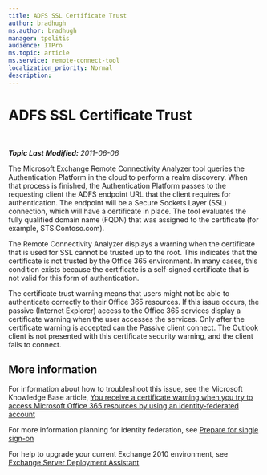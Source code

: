 ```yaml
---
title: ADFS SSL Certificate Trust
author: bradhugh
ms.author: bradhugh
manager: tpolitis
audience: ITPro 
ms.topic: article 
ms.service: remote-connect-tool
localization_priority: Normal
description: 
---
```


<div data-xmlns="https://www.w3.org/1999/xhtml">

<div class="topic" data-xmlns="https://www.w3.org/1999/xhtml" data-msxsl="urn:schemas-microsoft-com:xslt" data-cs="https://msdn.microsoft.com/">

<div data-asp="https://msdn2.microsoft.com/asp">

# ADFS SSL Certificate Trust

</div>

<div id="mainSection">

<div id="mainBody">

<span> </span>

_**Topic Last Modified:** 2011-06-06_

<div id="sectionSection0" class="section">

The Microsoft Exchange Remote Connectivity Analyzer tool queries the Authentication Platform in the cloud to perform a realm discovery. When that process is finished, the Authentication Platform passes to the requesting client the ADFS endpoint URL that the client requires for authentication. The endpoint will be a Secure Sockets Layer (SSL) connection, which will have a certificate in place. The tool evaluates the fully qualified domain name (FQDN) that was assigned to the certificate (for example, STS.Contoso.com).

The Remote Connectivity Analyzer displays a warning when the certificate that is used for SSL cannot be trusted up to the root. This indicates that the certificate is not trusted by the Office 365 environment. In many cases, this condition exists because the certificate is a self-signed certificate that is not valid for this form of authentication.

The certificate trust warning means that users might not be able to authenticate correctly to their Office 365 resources. If this issue occurs, the passive (Internet Explorer) access to the Office 365 services display a certificate warning when the user accesses the services. Only after the certificate warning is accepted can the Passive client connect. The Outlook client is not presented with this certificate security warning, and the client fails to connect.

<div>

## More information

For information about how to troubleshoot this issue, see the Microsoft Knowledge Base article, [You receive a certificate warning when you try to access Microsoft Office 365 resources by using an identity-federated account](https://support.microsoft.com/kb/2523494)

For more information planning for identity federation, see [Prepare for single sign-on](https://onlinehelp.microsoft.com/office365-enterprises/ff652540.aspx)

For help to upgrade your current Exchange 2010 environment, see [Exchange Server Deployment Assistant](https://technet.microsoft.com/exdeploy2010/default.aspx)

</div>

</div>

</div>

<span> </span>

</div>

</div>

</div>


